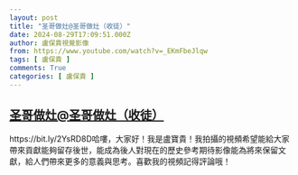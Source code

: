 ```yaml
---
layout: post
title: "圣哥做灶@圣哥做灶（收徒）"
date: 2024-08-29T17:09:51.000Z
author: 盧保貴視覺影像
from: https://www.youtube.com/watch?v=_EKmFbeJlqw
tags: [ 盧保貴 ]
comments: True
categories: [ 盧保貴 ]
---
```

<!--1724951391000-->
[圣哥做灶@圣哥做灶（收徒）](https://www.youtube.com/watch?v=_EKmFbeJlqw)
------

<div>
https://bit.ly/2YsRD8D哈嘍，大家好！我是盧寶貴！我拍攝的視頻希望能給大家帶來貢獻能夠留存後世，能成為後人對現在的歷史參考期待影像能為將來保留文獻，給人們帶來更多的意義與思考。喜歡我的視頻記得評論哦！
</div>
